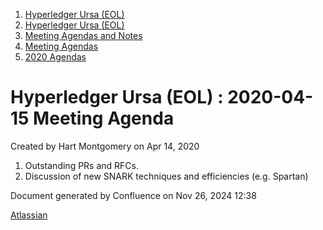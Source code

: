 1. [Hyperledger Ursa (EOL)](index.html)
2. [Hyperledger Ursa (EOL)](19595269.html)
3. [Meeting Agendas and Notes](Meeting-Agendas-and-Notes_19603313.html)
4. [Meeting Agendas](Meeting-Agendas_19603319.html)
5. [2020 Agendas](2020-Agendas_19611908.html)

# Hyperledger Ursa (EOL) : 2020-04-15 Meeting Agenda

Created by Hart Montgomery on Apr 14, 2020

1. Outstanding PRs and RFCs.
2. Discussion of new SNARK techniques and efficiencies (e.g. Spartan)

Document generated by Confluence on Nov 26, 2024 12:38

[Atlassian](http://www.atlassian.com/)
